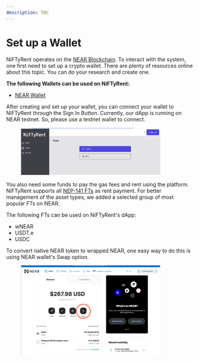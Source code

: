 ```yaml
---
description: TBC
---
```


# Set up a Wallet

NiFTyRent operates on the [NEAR Blockchain](https://near.org/). To interact with the system, one first need to set up a crypto wallet. There are plenty of resources online about this topic. You can do your research and create one.&#x20;

**The following Wallets can be used on NiFTyRent:**

* [NEAR Wallet](https://wallet.near.org/)

After creating and set up your wallet, you can connect your wallet to NiFTyRent through the Sign In Button. Currently, our dApp is running on NEAR testnet. So, please use a testnet wallet to connect.

<figure><img src="../.gitbook/assets/Screenshot 2023-05-18 at 14.49.29.png" alt="" width="375"><figcaption></figcaption></figure>

You also need some funds to pay the gas fees and rent using the platform. NiFTyRent supports all [NEP-141 FTs](https://nomicon.io/Standards/Tokens/FungibleToken/Core) as rent payment. For better management of the asset types, we added a selected group of most popular FTs on NEAR.

The following FTs can be used on NiFTyRent's dApp:

* wNEAR
* USDT.e
* USDC

To convert native NEAR token to wrapped NEAR, one easy way to do this is using NEAR wallet's Swap option.

<figure><img src="../.gitbook/assets/Screenshot 2023-05-18 at 15.00.04.png" alt="" width="375"><figcaption></figcaption></figure>



